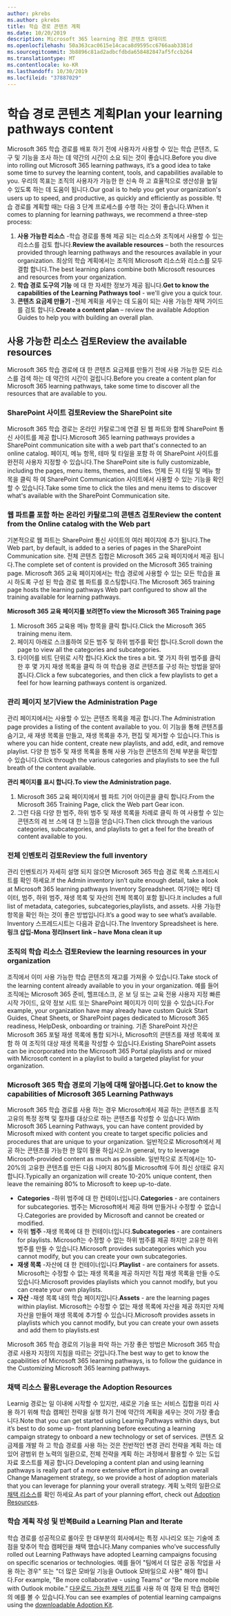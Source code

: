 ```yaml
---
author: pkrebs
ms.author: pkrebs
title: 학습 경로 콘텐츠 계획
ms.date: 10/20/2019
description: Microsoft 365 learning 경로 콘텐츠 업데이트
ms.openlocfilehash: 50a363cac0615e14caca8d9595cc6766aab3381d
ms.sourcegitcommit: 3b8896c81ad2adbcfdbda658482847af5fccb264
ms.translationtype: MT
ms.contentlocale: ko-KR
ms.lasthandoff: 10/30/2019
ms.locfileid: "37887029"
---
```

# <a name="plan-your-learning-pathways-content"></a><span data-ttu-id="442a1-103">학습 경로 콘텐츠 계획</span><span class="sxs-lookup"><span data-stu-id="442a1-103">Plan your learning pathways content</span></span>
<span data-ttu-id="442a1-104">Microsoft 365 학습 경로를 배포 하기 전에 사용자가 사용할 수 있는 학습 콘텐츠, 도구 및 기능을 조사 하는 데 약간의 시간이 소요 되는 것이 좋습니다.</span><span class="sxs-lookup"><span data-stu-id="442a1-104">Before you dive into rolling out Microsoft 365 learning pathways, it’s a good idea to take some time to survey the learning content, tools, and capabilities available to you.</span></span> <span data-ttu-id="442a1-105">우리의 목표는 조직의 사용자가 가능한 한 신속 하 고 효율적으로 생산성을 높일 수 있도록 하는 데 도움이 됩니다.</span><span class="sxs-lookup"><span data-stu-id="442a1-105">Our goal is to help you get your organization's users up to speed, and productive, as quickly and efficiently as possible.</span></span> <span data-ttu-id="442a1-106">학습 경로를 계획할 때는 다음 3 단계 프로세스를 수행 하는 것이 좋습니다.</span><span class="sxs-lookup"><span data-stu-id="442a1-106">When it comes to planning for learning pathways, we recommend a three-step process:</span></span>

1. <span data-ttu-id="442a1-107">**사용 가능한 리소스** -학습 경로를 통해 제공 되는 리소스와 조직에서 사용할 수 있는 리소스를 검토 합니다.</span><span class="sxs-lookup"><span data-stu-id="442a1-107">**Review the available resources** – both the resources provided through learning pathways and the resources available in your organization.</span></span> <span data-ttu-id="442a1-108">최상의 학습 계획에서는 조직의 Microsoft 리소스와 리소스를 모두 결합 합니다.</span><span class="sxs-lookup"><span data-stu-id="442a1-108">The best learning plans combine both Microsoft resources and resources from your organization.</span></span>
2. <span data-ttu-id="442a1-109">**학습 경로 도구의 기능** 에 대 한 자세한 정보가 제공 됩니다.</span><span class="sxs-lookup"><span data-stu-id="442a1-109">**Get to know the capabilities of the Learning Pathways tool** - we'll give you a quick tour.</span></span> 
3. <span data-ttu-id="442a1-110">**콘텐츠 요금제 만들기** -전체 계획을 세우는 데 도움이 되는 사용 가능한 채택 가이드를 검토 합니다.</span><span class="sxs-lookup"><span data-stu-id="442a1-110">**Create a content plan** – review the available Adoption Guides to help you with building an overall plan.</span></span>

## <a name="review-the-available-resources"></a><span data-ttu-id="442a1-111">사용 가능한 리소스 검토</span><span class="sxs-lookup"><span data-stu-id="442a1-111">Review the available resources</span></span>
<span data-ttu-id="442a1-112">Microsoft 365 학습 경로에 대 한 콘텐츠 요금제를 만들기 전에 사용 가능한 모든 리소스를 검색 하는 데 약간의 시간이 걸립니다.</span><span class="sxs-lookup"><span data-stu-id="442a1-112">Before you create a content plan for Microsoft 365 learning pathways, take some time to discover all the resources that are available to you.</span></span> 

### <a name="review-the-sharepoint-site"></a><span data-ttu-id="442a1-113">SharePoint 사이트 검토</span><span class="sxs-lookup"><span data-stu-id="442a1-113">Review the SharePoint site</span></span>
<span data-ttu-id="442a1-114">Microsoft 365 학습 경로는 온라인 카탈로그에 연결 된 웹 파트와 함께 SharePoint 통신 사이트를 제공 합니다.</span><span class="sxs-lookup"><span data-stu-id="442a1-114">Microsoft 365 learning pathways provides a SharePoint communication site with a web part that's connected to an online catalog.</span></span> <span data-ttu-id="442a1-115">페이지, 메뉴 항목, 테마 및 타일을 포함 하 여 SharePoint 사이트를 완전히 사용자 지정할 수 있습니다.</span><span class="sxs-lookup"><span data-stu-id="442a1-115">The SharePoint site is fully customizable, including the pages, menu items, themes, and tiles.</span></span> <span data-ttu-id="442a1-116">언제 든 지 타일 및 메뉴 항목을 클릭 하 여 SharePoint Communication 사이트에서 사용할 수 있는 기능을 확인할 수 있습니다.</span><span class="sxs-lookup"><span data-stu-id="442a1-116">Take some time to click the tiles and menu items to discover what's available with the SharePoint Communication site.</span></span>

### <a name="review-the-content-from-the-online-catalog-with-the-web-part"></a><span data-ttu-id="442a1-117">웹 파트를 포함 하는 온라인 카탈로그의 콘텐츠 검토</span><span class="sxs-lookup"><span data-stu-id="442a1-117">Review the content from the Online catalog with the Web part</span></span>
<span data-ttu-id="442a1-118">기본적으로 웹 파트는 SharePoint 통신 사이트의 여러 페이지에 추가 됩니다.</span><span class="sxs-lookup"><span data-stu-id="442a1-118">The Web part, by default, is added to a series of pages in the SharePoint Communication site.</span></span> <span data-ttu-id="442a1-119">전체 콘텐츠 집합은 Microsoft 365 교육 페이지에서 제공 됩니다.</span><span class="sxs-lookup"><span data-stu-id="442a1-119">The complete set of content is provided on the Microsoft 365 training page.</span></span> <span data-ttu-id="442a1-120">Microsoft 365 교육 페이지에서는 학습 경로에 사용할 수 있는 모든 학습을 표시 하도록 구성 된 학습 경로 웹 파트를 호스팅합니다.</span><span class="sxs-lookup"><span data-stu-id="442a1-120">The Microsoft 365 training page hosts the learning pathways Web part configured to show all the training available for learning pathways.</span></span> 

<span data-ttu-id="442a1-121">**Microsoft 365 교육 페이지를 보려면**</span><span class="sxs-lookup"><span data-stu-id="442a1-121">**To view the Microsoft 365 Training page**</span></span>
1. <span data-ttu-id="442a1-122">Microsoft 365 교육용 메뉴 항목을 클릭 합니다.</span><span class="sxs-lookup"><span data-stu-id="442a1-122">Click the Microsoft 365 training menu item.</span></span> 
1. <span data-ttu-id="442a1-123">페이지 아래로 스크롤하여 모든 범주 및 하위 범주를 확인 합니다.</span><span class="sxs-lookup"><span data-stu-id="442a1-123">Scroll down the page to view all the categories and subcategories.</span></span>
2. <span data-ttu-id="442a1-124">타이어를 비트 단위로 시작 합니다.</span><span class="sxs-lookup"><span data-stu-id="442a1-124">Kick the tires a bit.</span></span> <span data-ttu-id="442a1-125">몇 가지 하위 범주를 클릭 한 후 몇 가지 재생 목록을 클릭 하 여 학습용 경로 콘텐츠를 구성 하는 방법을 알아봅니다.</span><span class="sxs-lookup"><span data-stu-id="442a1-125">Click a few subcategories, and then click a few playlists to get a feel for how learning pathways content is organized.</span></span> 

### <a name="view-the-administration-page"></a><span data-ttu-id="442a1-126">관리 페이지 보기</span><span class="sxs-lookup"><span data-stu-id="442a1-126">View the Administration Page</span></span>
<span data-ttu-id="442a1-127">관리 페이지에서는 사용할 수 있는 콘텐츠 목록을 제공 합니다.</span><span class="sxs-lookup"><span data-stu-id="442a1-127">The Administration page provides a listing of the content available to you.</span></span> <span data-ttu-id="442a1-128">이 기능을 통해 콘텐츠를 숨기고, 새 재생 목록을 만들고, 재생 목록을 추가, 편집 및 제거할 수 있습니다.</span><span class="sxs-lookup"><span data-stu-id="442a1-128">This is where you can hide content, create new playlists, and add, edit, and remove playlist.</span></span> <span data-ttu-id="442a1-129">다양 한 범주 및 재생 목록을 통해 사용 가능한 콘텐츠의 전체 부분을 확인할 수 있습니다.</span><span class="sxs-lookup"><span data-stu-id="442a1-129">Click through the various categories and playlists to see the full breath of the content available.</span></span> 

<span data-ttu-id="442a1-130">**관리 페이지를 표시 합니다.**</span><span class="sxs-lookup"><span data-stu-id="442a1-130">**To view the Administration page.**</span></span>
1. <span data-ttu-id="442a1-131">Microsoft 365 교육 페이지에서 웹 파트 기어 아이콘을 클릭 합니다.</span><span class="sxs-lookup"><span data-stu-id="442a1-131">From the Microsoft 365 Training Page, click the Web part Gear icon.</span></span> 
2. <span data-ttu-id="442a1-132">그런 다음 다양 한 범주, 하위 범주 및 재생 목록을 차례로 클릭 하 여 사용할 수 있는 콘텐츠의 레 브 스에 대 한 느낌을 얻습니다.</span><span class="sxs-lookup"><span data-stu-id="442a1-132">Then click through the various categories, subcategories, and playlists to get a feel for the breath of content available to you.</span></span> 

### <a name="review-the-full-inventory"></a><span data-ttu-id="442a1-133">전체 인벤토리 검토</span><span class="sxs-lookup"><span data-stu-id="442a1-133">Review the full inventory</span></span>
<span data-ttu-id="442a1-134">관리 인벤토리가 자세히 설명 되지 않으면 Microsoft 365 학습 경로 목록 스프레드시트를 확인 하세요.</span><span class="sxs-lookup"><span data-stu-id="442a1-134">If the Admin inventory isn’t quite enough detail, take a look at Microsoft 365 learning pathways Inventory Spreadsheet.</span></span> <span data-ttu-id="442a1-135">여기에는 메타 데이터, 범주, 하위 범주, 재생 목록 및 자산의 전체 목록이 포함 됩니다.</span><span class="sxs-lookup"><span data-stu-id="442a1-135">It includes a full list of metadata, categories, subcategories,playlists, and assets.</span></span> <span data-ttu-id="442a1-136">사용 가능한 항목을 확인 하는 것이 좋은 방법입니다.</span><span class="sxs-lookup"><span data-stu-id="442a1-136">It’s a good way to see what’s available.</span></span> <span data-ttu-id="442a1-137">Inventory 스프레드시트는 다음과 같습니다.</span><span class="sxs-lookup"><span data-stu-id="442a1-137">The Inventory Spreadsheet is here.</span></span> <span data-ttu-id="442a1-138">**링크 삽입-Mona 정리**</span><span class="sxs-lookup"><span data-stu-id="442a1-138">**Insert link – have Mona clean it up**</span></span>

### <a name="review-the-learning-resources-in-your-organization"></a><span data-ttu-id="442a1-139">조직의 학습 리소스 검토</span><span class="sxs-lookup"><span data-stu-id="442a1-139">Review the learning resources in your organization</span></span>
<span data-ttu-id="442a1-140">조직에서 이미 사용 가능한 학습 콘텐츠의 재고를 가져올 수 있습니다.</span><span class="sxs-lookup"><span data-stu-id="442a1-140">Take stock of the learning content already available to you in your organization.</span></span>
<span data-ttu-id="442a1-141">예를 들어 조직에는 Microsoft 365 준비, 헬프데스크, 온 보 딩 또는 교육 전용 사용자 지정 빠른 시작 가이드, 요약 정보 시트 또는 SharePoint 페이지가 이미 있을 수 있습니다.</span><span class="sxs-lookup"><span data-stu-id="442a1-141">For example, your organization have may already have custom Quick Start Guides, Cheat Sheets, or SharePoint pages dedicated to Microsoft 365 readiness, HelpDesk, onboarding or training.</span></span> <span data-ttu-id="442a1-142">기존 SharePoint 자산은 Microsoft 365 포털 재생 목록에 통합 되거나, Microsoft의 콘텐츠를 재생 목록에 포함 하 여 조직의 대상 재생 목록을 작성할 수 있습니다.</span><span class="sxs-lookup"><span data-stu-id="442a1-142">Existing SharePoint assets can be incorporated into the Microsoft 365 Portal playlists and or mixed with Microsoft content in a playlist to build a targeted playlist for your organization.</span></span> 

### <a name="get-to-know-the-capabilities-of-microsoft-365-learning-pathways"></a><span data-ttu-id="442a1-143">Microsoft 365 학습 경로의 기능에 대해 알아봅니다.</span><span class="sxs-lookup"><span data-stu-id="442a1-143">Get to know the capabilities of Microsoft 365 Learning Pathways</span></span>
<span data-ttu-id="442a1-144">Microsoft 365 학습 경로를 사용 하는 경우 Microsoft에서 제공 하는 콘텐츠를 조직 고유의 특정 정책 및 절차를 대상으로 하는 콘텐츠를 작성할 수 있습니다.</span><span class="sxs-lookup"><span data-stu-id="442a1-144">With Microsoft 365 Learning Pathways, you can have content provided by Microsoft mixed with content you create to target specific policies and procedures that are unique to your organization.</span></span> <span data-ttu-id="442a1-145">일반적으로 Microsoft에서 제공 하는 콘텐츠를 가능한 한 많이 활용 하십시오.</span><span class="sxs-lookup"><span data-stu-id="442a1-145">In general, try to leverage Microsoft-provided content as much as possible.</span></span> <span data-ttu-id="442a1-146">일반적으로 조직에서는 10-20%의 고유한 콘텐츠를 만든 다음 나머지 80%를 Microsoft에 두어 최신 상태로 유지 합니다.</span><span class="sxs-lookup"><span data-stu-id="442a1-146">Typically an organization will create 10-20% unique content, then leave the remaining 80% to Microsoft to keep up-to-date.</span></span>

- <span data-ttu-id="442a1-147">**Categories** -하위 범주에 대 한 컨테이너입니다.</span><span class="sxs-lookup"><span data-stu-id="442a1-147">**Categories** - are containers for subcategories.</span></span> <span data-ttu-id="442a1-148">범주는 Microsoft에서 제공 하며 만들거나 수정할 수 없습니다.</span><span class="sxs-lookup"><span data-stu-id="442a1-148">Categories are provided by Microsoft and cannot be created or modified.</span></span>
- <span data-ttu-id="442a1-149">하위 **범주** -재생 목록에 대 한 컨테이너입니다.</span><span class="sxs-lookup"><span data-stu-id="442a1-149">**Subcategories** - are containers for playlists.</span></span> <span data-ttu-id="442a1-150">Microsoft는 수정할 수 없는 하위 범주를 제공 하지만 고유한 하위 범주를 만들 수 있습니다.</span><span class="sxs-lookup"><span data-stu-id="442a1-150">Microsoft provides subcategories which you cannot modify, but you can create your own subcategories.</span></span> 
- <span data-ttu-id="442a1-151">**재생 목록** -자산에 대 한 컨테이너입니다.</span><span class="sxs-lookup"><span data-stu-id="442a1-151">**Playlist** - are containers for assets.</span></span> <span data-ttu-id="442a1-152">Microsoft는 수정할 수 없는 재생 목록을 제공 하지만 직접 재생 목록을 만들 수도 있습니다.</span><span class="sxs-lookup"><span data-stu-id="442a1-152">Microsoft provides playlists which you cannot modify, but you can create your own playlists.</span></span>  
- <span data-ttu-id="442a1-153">**자산** -재생 목록 내의 학습 페이지입니다.</span><span class="sxs-lookup"><span data-stu-id="442a1-153">**Assets** - are the learning pages within playlist.</span></span> <span data-ttu-id="442a1-154">Microsoft는 수정할 수 없는 재생 목록에 자산을 제공 하지만 자체 자산을 만들어 재생 목록에 추가할 수 있습니다.</span><span class="sxs-lookup"><span data-stu-id="442a1-154">Microsoft provides assets in playlists which you cannot modify, but you can create your own assets and add them to playlists.est</span></span>

<span data-ttu-id="442a1-155">Microsoft 365 학습 경로의 기능을 파악 하는 가장 좋은 방법은 Microsoft 365 학습 경로 사용자 지정의 지침을 따르는 것입니다.</span><span class="sxs-lookup"><span data-stu-id="442a1-155">The best way to get to know the capabilities of Microsoft 365 learning pathways, is to follow the guidance in the Customizing Microsoft 365 learning pathways.</span></span> 

### <a name="leverage-the-adoption-resources"></a><span data-ttu-id="442a1-156">채택 리소스 활용</span><span class="sxs-lookup"><span data-stu-id="442a1-156">Leverage the Adoption Resources</span></span>
<span data-ttu-id="442a1-157">Learnig 경로는 일 이내에 시작할 수 있지만, 새로운 기술 또는 서비스 집합을 미리 사용 하기 위해 학습 캠페인 전략을 실행 하기 전에 약간의 계획을 세우는 것이 가장 좋습니다.</span><span class="sxs-lookup"><span data-stu-id="442a1-157">Note that you can get started using Learnig Pathways within days, but it’s best to do some up- front planning before executing a learning campaign strategy to onboard a new technology or set of services.</span></span> <span data-ttu-id="442a1-158">콘텐츠 요금제를 개발 하 고 학습 경로를 사용 하는 것은 전반적인 변경 관리 전략을 계획 하는 데 있어 광범위 한 노력의 일환으로, 전체 전략을 계획 하는 과정에서 활용할 수 있는 도입 자료 호스트를 제공 합니다.</span><span class="sxs-lookup"><span data-stu-id="442a1-158">Developing a content plan and using learning pathways is really part of a more extensive effort in planning an overall Change Management strategy, so we provide a host of adoption materials that you can leverage for planning your overall strategy.</span></span> <span data-ttu-id="442a1-159">계획 노력의 일환으로 [채택 리소스](https://resources.techcommunity.microsoft.com/adoption/)를 확인 하세요.</span><span class="sxs-lookup"><span data-stu-id="442a1-159">As part of your planning effort, check out [Adoption Resources](https://resources.techcommunity.microsoft.com/adoption/).</span></span>

### <a name="build-a-learning-plan-and-iterate"></a><span data-ttu-id="442a1-160">학습 계획 작성 및 반복</span><span class="sxs-lookup"><span data-stu-id="442a1-160">Build a Learning Plan and Iterate</span></span> 
<span data-ttu-id="442a1-161">학습 경로를 성공적으로 롤아웃 한 대부분의 회사에서는 특정 시나리오 또는 기술에 초점을 맞추어 학습 캠페인을 채택 했습니다.</span><span class="sxs-lookup"><span data-stu-id="442a1-161">Many companies who’ve successfully rolled out Learning Pathways have adopted Learning campaigns focusing on specific scenarios or technologies.</span></span> <span data-ttu-id="442a1-162">예를 들어 "팀에서 더 많은 공동 작업을 사용 하는 경우" 또는 "더 많은 모바일 기능을 Outlook 모바일으로 사용" 해야 합니다.</span><span class="sxs-lookup"><span data-stu-id="442a1-162">For example, "Be more collaborative - using Teams" or “Be more mobile with Outlook mobile.”</span></span> <span data-ttu-id="442a1-163">[다운로드 가능한 채택 키트](https://resources.techcommunity.microsoft.com/adoption/)를 사용 하 여 잠재 된 학습 캠페인의 예를 볼 수 있습니다.</span><span class="sxs-lookup"><span data-stu-id="442a1-163">You can see examples of potential learning campaigns using the [downloadable Adoption Kit](https://resources.techcommunity.microsoft.com/adoption/).</span></span>


 
